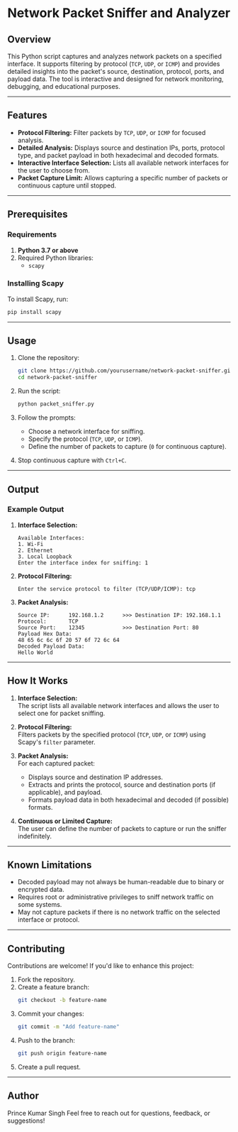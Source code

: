 # Network Packet Sniffer and Analyzer

## Overview

This Python script captures and analyzes network packets on a specified interface. It supports filtering by protocol (`TCP`, `UDP`, or `ICMP`) and provides detailed insights into the packet's source, destination, protocol, ports, and payload data. The tool is interactive and designed for network monitoring, debugging, and educational purposes.

---

## Features

- **Protocol Filtering:** Filter packets by `TCP`, `UDP`, or `ICMP` for focused analysis.
- **Detailed Analysis:** Displays source and destination IPs, ports, protocol type, and packet payload in both hexadecimal and decoded formats.
- **Interactive Interface Selection:** Lists all available network interfaces for the user to choose from.
- **Packet Capture Limit:** Allows capturing a specific number of packets or continuous capture until stopped.

---

## Prerequisites

### Requirements

1. **Python 3.7 or above**
2. Required Python libraries:
   - `scapy`

### Installing Scapy
To install Scapy, run:
```bash
pip install scapy
```

---

## Usage

1. Clone the repository:
   ```bash
   git clone https://github.com/yourusername/network-packet-sniffer.git
   cd network-packet-sniffer
   ```

2. Run the script:
   ```bash
   python packet_sniffer.py
   ```

3. Follow the prompts:
   - Choose a network interface for sniffing.
   - Specify the protocol (`TCP`, `UDP`, or `ICMP`).
   - Define the number of packets to capture (`0` for continuous capture).

4. Stop continuous capture with `Ctrl+C`.

---

## Output

### Example Output
1. **Interface Selection:**
   ```text
   Available Interfaces:
   1. Wi-Fi
   2. Ethernet
   3. Local Loopback
   Enter the interface index for sniffing: 1
   ```

2. **Protocol Filtering:**
   ```text
   Enter the service protocol to filter (TCP/UDP/ICMP): tcp
   ```

3. **Packet Analysis:**
   ```text
   Source IP:      192.168.1.2      >>> Destination IP: 192.168.1.1     
   Protocol:       TCP             
   Source Port:    12345            >>> Destination Port: 80             
   Payload Hex Data:
   48 65 6c 6c 6f 20 57 6f 72 6c 64
   Decoded Payload Data:
   Hello World
   ```

---

## How It Works

1. **Interface Selection:**  
   The script lists all available network interfaces and allows the user to select one for packet sniffing.

2. **Protocol Filtering:**  
   Filters packets by the specified protocol (`TCP`, `UDP`, or `ICMP`) using Scapy's `filter` parameter.

3. **Packet Analysis:**  
   For each captured packet:
   - Displays source and destination IP addresses.
   - Extracts and prints the protocol, source and destination ports (if applicable), and payload.
   - Formats payload data in both hexadecimal and decoded (if possible) formats.

4. **Continuous or Limited Capture:**  
   The user can define the number of packets to capture or run the sniffer indefinitely.

---

## Known Limitations

- Decoded payload may not always be human-readable due to binary or encrypted data.
- Requires root or administrative privileges to sniff network traffic on some systems.
- May not capture packets if there is no network traffic on the selected interface or protocol.

---

## Contributing

Contributions are welcome! If you'd like to enhance this project:

1. Fork the repository.
2. Create a feature branch:
   ```bash
   git checkout -b feature-name
   ```
3. Commit your changes:
   ```bash
   git commit -m "Add feature-name"
   ```
4. Push to the branch:
   ```bash
   git push origin feature-name
   ```
5. Create a pull request.

---


## Author
Prince Kumar Singh 
Feel free to reach out for questions, feedback, or suggestions!
